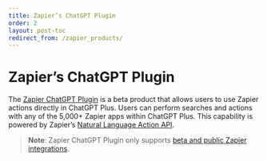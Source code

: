 ```yaml
---
title: Zapier’s ChatGPT Plugin
order: 2
layout: post-toc
redirect_from: /zapier_products/
---
```


# Zapier’s ChatGPT Plugin

The [Zapier ChatGPT Plugin](https://help.zapier.com/hc/en-us/articles/14058263394573) is a beta product that allows users to use Zapier actions directly in ChatGPT Plus. Users can perform searches and actions with any of the 5,000+ Zapier apps within ChatGPT Plus. This capability is powered by Zapier’s [Natural Language Action API](https://nla.zapier.com/api/v1/docs).

> **Note**: Zapier ChatGPT Plugin only supports [beta and public Zapier integrations](https://platform.zapier.com/partners/lifecycle-planning).
